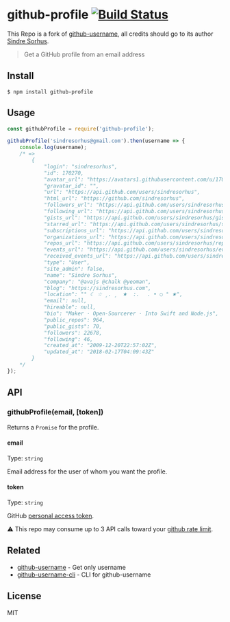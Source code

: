 # github-profile [![Build Status](https://travis-ci.org/Javascipt/github-profile.svg?branch=master)](https://travis-ci.org/Javascipt/github-profile)

This Repo is a fork of [github-username](https://github.com/sindresorhus/github-username), all credits should go to its author [Sindre Sorhus](https://github.com/sindresorhus).

> Get a GitHub profile from an email address


## Install

```
$ npm install github-profile
```


## Usage

```js
const githubProfile = require('github-profile');

githubProfile('sindresorhus@gmail.com').then(username => {
    console.log(username);
    /* => 
        {
            "login": "sindresorhus",
            "id": 170270,
            "avatar_url": "https://avatars1.githubusercontent.com/u/170270?v=4",
            "gravatar_id": "",
            "url": "https://api.github.com/users/sindresorhus",
            "html_url": "https://github.com/sindresorhus",
            "followers_url": "https://api.github.com/users/sindresorhus/followers",
            "following_url": "https://api.github.com/users/sindresorhus/following{/other_user}",
            "gists_url": "https://api.github.com/users/sindresorhus/gists{/gist_id}",
            "starred_url": "https://api.github.com/users/sindresorhus/starred{/owner}{/repo}",
            "subscriptions_url": "https://api.github.com/users/sindresorhus/subscriptions",
            "organizations_url": "https://api.github.com/users/sindresorhus/orgs",
            "repos_url": "https://api.github.com/users/sindresorhus/repos",
            "events_url": "https://api.github.com/users/sindresorhus/events{/privacy}",
            "received_events_url": "https://api.github.com/users/sindresorhus/received_events",
            "type": "User",
            "site_admin": false,
            "name": "Sindre Sorhus",
            "company": "@avajs @chalk @yeoman",
            "blog": "https://sindresorhus.com",
            "location": "° ☾ ☆ ¸. ¸　★  :.　 . • ○ ° ★",
            "email": null,
            "hireable": null,
            "bio": "Maker · Open-Sourcerer · Into Swift and Node.js",
            "public_repos": 964,
            "public_gists": 70,
            "followers": 22678,
            "following": 46,
            "created_at": "2009-12-20T22:57:02Z",
            "updated_at": "2018-02-17T04:09:43Z"
        }
    */
});
```


## API

### githubProfile(email, [token])

Returns a `Promise` for the profile.

#### email

Type: `string`

Email address for the user of whom you want the profile.

#### token

Type: `string`

GitHub [personal access token](https://github.com/settings/tokens/new).

:warning: This repo may consume up to 3 API calls toward your [github rate limit](https://developer.github.com/v3/rate_limit/).

## Related

- [github-username](https://github.com/sindresorhus/github-username) - Get only username
- [github-username-cli](https://github.com/sindresorhus/github-username-cli) - CLI for github-username


## License

MIT
